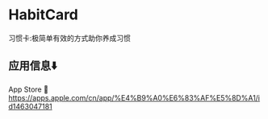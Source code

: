 # HabitCard
习惯卡:极简单有效的方式助你养成习惯

## 应用信息⬇️<br>
App Store 🔗
https://apps.apple.com/cn/app/%E4%B9%A0%E6%83%AF%E5%8D%A1/id1463047181
